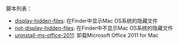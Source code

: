 脚本列表：

- [display-hidden-files](./display-hidden-files): 在Finder中显示Mac OS系统的隐藏文件
- [not-display-hidden-files](./not-display-hidden-files): 在Finder中不显示Mac OS系统的隐藏文件
- [uninstall-ms-office-2011](./uninstall-ms-office-2011): 卸载Microsoft Office 2011 for Mac
